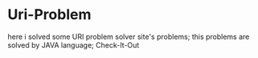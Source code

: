 # Uri-Problem
here i solved some URI problem solver site's problems;
this problems are solved by JAVA language;
Check-It-Out
